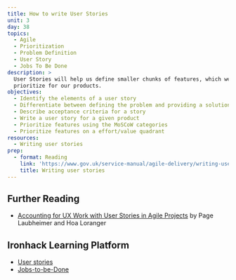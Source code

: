 ```yaml
---
title: How to write User Stories
unit: 3
day: 38
topics:
  - Agile
  - Prioritization
  - Problem Definition
  - User Story
  - Jobs To Be Done
description: >
  User Stories will help us define smaller chunks of features, which we can then
  prioritize for our products.
objectives:
  - Identify the elements of a user story
  - Differentiate between defining the problem and providing a solution
  - Describe acceptance criteria for a story
  - Write a user story for a given product
  - Prioritize features using the MoSCoW categories
  - Prioritize features on a effort/value quadrant
resources:
  - Writing user stories
prep:
  - format: Reading
    link: 'https://www.gov.uk/service-manual/agile-delivery/writing-user-stories'
    title: Writing user stories
---
```

Further Reading
---------------

- [Accounting for UX Work with User Stories in Agile Projects](https://www.nngroup.com/articles/ux-user-stories/) by Page Laubheimer and Hoa Loranger


Ironhack Learning Platform
--------------------------

- [User stories](http://learn.ironhack.com/#/learning_unit/7083)
- [Jobs-to-be-Done](http://learn.ironhack.com/#/learning_unit/7067)
